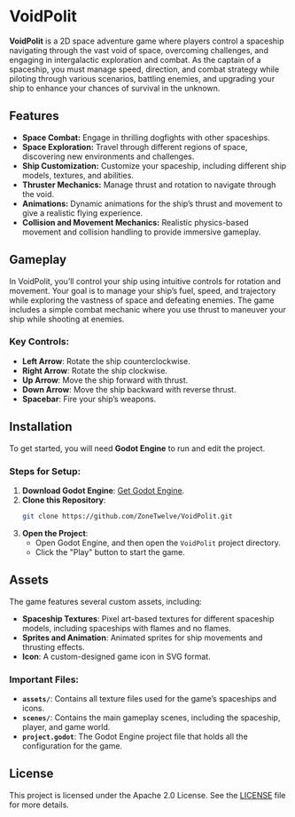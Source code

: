 # VoidPolit

**VoidPolit** is a 2D space adventure game where players control a spaceship navigating through the vast void of space, overcoming challenges, and engaging in intergalactic exploration and combat. As the captain of a spaceship, you must manage speed, direction, and combat strategy while piloting through various scenarios, battling enemies, and upgrading your ship to enhance your chances of survival in the unknown.

## Features
- **Space Combat:** Engage in thrilling dogfights with other spaceships.
- **Space Exploration:** Travel through different regions of space, discovering new environments and challenges.
- **Ship Customization:** Customize your spaceship, including different ship models, textures, and abilities.
- **Thruster Mechanics:** Manage thrust and rotation to navigate through the void.
- **Animations:** Dynamic animations for the ship’s thrust and movement to give a realistic flying experience.
- **Collision and Movement Mechanics:** Realistic physics-based movement and collision handling to provide immersive gameplay.

## Gameplay
In VoidPolit, you’ll control your ship using intuitive controls for rotation and movement. Your goal is to manage your ship’s fuel, speed, and trajectory while exploring the vastness of space and defeating enemies. The game includes a simple combat mechanic where you use thrust to maneuver your ship while shooting at enemies.

### Key Controls:
- **Left Arrow**: Rotate the ship counterclockwise.
- **Right Arrow**: Rotate the ship clockwise.
- **Up Arrow**: Move the ship forward with thrust.
- **Down Arrow**: Move the ship backward with reverse thrust.
- **Spacebar**: Fire your ship’s weapons.

## Installation

To get started, you will need **Godot Engine** to run and edit the project. 

### Steps for Setup:
1. **Download Godot Engine**: [Get Godot Engine](https://godotengine.org/download).
2. **Clone this Repository**:
   ```bash
   git clone https://github.com/ZoneTwelve/VoidPolit.git
   ```
3. **Open the Project**:
   - Open Godot Engine, and then open the `VoidPolit` project directory.
   - Click the "Play" button to start the game.

## Assets

The game features several custom assets, including:
- **Spaceship Textures**: Pixel art-based textures for different spaceship models, including spaceships with flames and no flames.
- **Sprites and Animation**: Animated sprites for ship movements and thrusting effects.
- **Icon**: A custom-designed game icon in SVG format.

### Important Files:
- **`assets/`**: Contains all texture files used for the game’s spaceships and icons.
- **`scenes/`**: Contains the main gameplay scenes, including the spaceship, player, and game world.
- **`project.godot`**: The Godot Engine project file that holds all the configuration for the game.

## License

This project is licensed under the Apache 2.0 License. See the [LICENSE](LICENSE) file for more details.
